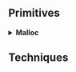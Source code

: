 ## Primitives

<details>
<summary><strong>Malloc</strong></summary>
<p>

- **Foward consolidation**
	link
> abc


- **Backward consolidation**
   * link
> abc

- **Overlapping consolidation**
	- link
> abc

- **Top consolidation**
	- link
> abc

- ** Overlapping mmap**
	- link
> abc

</p>
</details>

## Techniques


